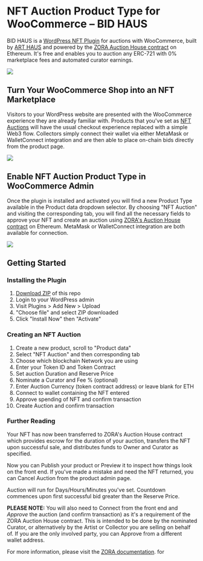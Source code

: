 # NFT Auction Product Type for WooCommerce – BID HAUS
BID HAUS is a [WordPress NFT Plugin](https://art.haus/wordpress-nft-plugin/) for auctions with WooCommerce, built by [ART HAUS](https://art.haus) and powered by the [ZORA Auction House contract](https://docs.zora.co/docs/smart-contracts/zora-contracts#auction-house) on Ethereum. It's free and enables you to auction any ERC-721 with 0% marketplace fees and automated curator earnings.

![](https://raw.githubusercontent.com/artdothaus/brand-assets/main/wordpress-nft-plugin-for-woocommerce.jpg)

## Turn Your WooCommerce Shop into an NFT Marketplace

Visitors to your WordPress website are presented with the WooCommerce experience they are already familiar with. Products that you've set as [NFT Auctions](https://art.haus/shop/) will have the usual checkout experience replaced with a simple Web3 flow. Collectors simply connect their wallet via either MetaMask or WalletConnect integration and are then able to place on-chain bids directly from the product page.

![](https://raw.githubusercontent.com/artdothaus/brand-assets/main/wordpress-nft-plugin-demo.png)

## Enable NFT Auction Product Type in WooCommerce Admin

Once the plugin is installed and activated you will find a new Product Type available in the Product data dropdown selector. By choosing "NFT Auction" and visiting the corresponding tab, you will find all the necessary fields to approve your NFT and create an auction using [ZORA's Auction House contract](https://docs.zora.co/docs/smart-contracts/zora-contracts#auction-house) on Ethereum. MetaMask or WalletConnect integration are both available for connection.

![](https://raw.githubusercontent.com/artdothaus/brand-assets/main/wordpress-nft-plugin.jpg)

## Getting Started

### Installing the Plugin

1. [Download ZIP](https://github.com/artdothaus/wordpress-nft-plugin/archive/refs/heads/main.zip) of this repo
2. Login to your WordPress admin
3. Visit Plugins > Add New > Upload
4. "Choose file" and select ZIP downloaded
5. Click "Install Now" then "Activate"

### Creating an NFT Auction

1. Create a new product, scroll to "Product data"
2. Select "NFT Auction" and then corresponding tab
3. Choose which blockchain Network you are using
4. Enter your Token ID and Token Contract
5. Set auction Duration and Reserve Price
6. Nominate a Curator and Fee % (optional)
7. Enter Auction Currency (token contract address) or leave blank for ETH
8. Connect to wallet containing the NFT entered
9. Approve spending of NFT and confirm transaction
10. Create Auction and confirm transaction

### Further Reading

Your NFT has now been transferred to ZORA's Auction House contract which provides escrow for the duration of your auction, transfers the NFT upon successful sale, and distributes funds to Owner and Curator as specified. 

Now you can Publish your product or Preview it to inspect how things look on the front end. If you've made a mistake and need the NFT returned, you can Cancel Auction from the product admin page.

Auction will run for Days/Hours/Minutes you've set. Countdown commences upon first successful bid greater than the Reserve Price.

**PLEASE NOTE:** You will also need to Connect from the front end and *Approve* the auction (and confirm transaction) as it's a requirement of the ZORA Auction House contract. This is intended to be done by the nominated Curator, or alternatively by the Artist or Collector you are selling on behalf of. If you are the only involved party, you can Approve from a different wallet address.

For more information, please visit the [ZORA documentation](https://docs.zora.co).
for 
